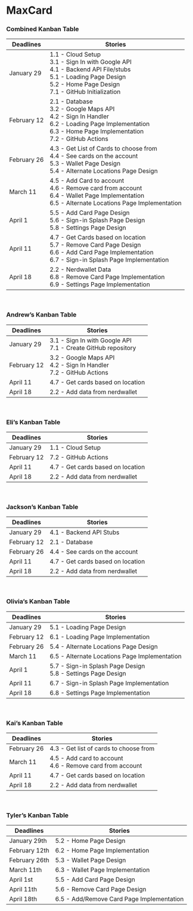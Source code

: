 # MaxCard

<h3>Combined Kanban Table</h3>

| Deadlines  | Stories |
| ---------- | ---------|
| January 29 | 1.1 - Cloud Setup<br>3.1 - Sign In with Google API<br>4.1 - Backend API File/stubs<br>5.1 - Loading Page Design<br>5.2 - Home Page Design<br>7.1 - GitHub Initialization |
| February 12 | 2.1 - Database<br>3.2 - Google Maps API<br>4.2 - Sign In Handler<br>6.2 - Loading Page Implementation<br>6.3 - Home Page Implementation<br>7.2 - GitHub Actions |
| February 26 | 4.3 - Get List of Cards to choose from<br>4.4 - See cards on the account<br>5.3 - Wallet Page Design<br>5.4 - Alternate Locations Page Design |
| March 11 |4.5 - Add Card to account<br>4.6 - Remove card from account<br>6.4 - Wallet Page Implementation<br>6.5 - Alternate Locations Page Implementation |
| April 1 | 5.5 - Add Card Page Design<br>5.6 - Sign-in Splash Page Design<br>5.8 - Settings Page Design | 
| April 11 | 4.7 - Get Cards based on location<br>5.7 - Remove Card Page Design<br>6.6 - Add Card Page Implementation<br>6.7 - Sign-in Splash Page Implementation |
| April 18 | 2.2 - Nerdwallet Data<br>6.8 - Remove Card Page Implementation<br>6.9 - Settings Page Implementation |

<br>
<h3>Andrew’s Kanban Table</h3>

| Deadlines  | Stories |
| ---------- | ---------|
| January 29 | 3.1 - Sign In with Google API<br>7.1 - Create GitHub repository |
| February 12 | 3.2 - Google Maps API<br>4.2 - Sign In Handler<br>7.2 - GitHub Actions |
| April 11 | 4.7 - Get cards based on location |
| April 18 | 2.2 - Add data from nerdwallet |

<br>
<h3>Eli’s Kanban Table</h3>

| Deadlines  | Stories |
| ---------- | ---------|
| January 29 | 1.1 - Cloud Setup |
| February 12 | 7.2 - GitHub Actions |
| April 11 | 4.7 - Get cards based on location |
| April 18 | 2.2 - Add data from nerdwallet |

<br>
<h3>Jackson’s Kanban Table</h3>

| Deadlines  | Stories |
| ---------- | ---------|
| January 29 | 4.1 - Backend API Stubs |
| February 12 | 2.1 - Database |
| February 26 | 4.4 - See cards on the account |
| April 11 | 4.7 - Get cards based on location |
| April 18 | 2.2 - Add data from nerdwallet |

<br>
<h3>Olivia’s Kanban Table</h3>

| Deadlines  | Stories |
| ---------- | ---------|
| January 29 | 5.1 - Loading Page Design |
| February 12 | 6.1 - Loading Page Implementation |
| February 26 | 5.4 - Alternate Locations Page Design |
| March 11 | 6.5 - Alternate Locations Page Implementation |
| April 1 | 5.7 - Sign-in Splash Page Design<br>5.8 - Settings Page Design |
| April 11 | 6.7 - Sign-in Splash Page Implementation |
| April 18 | 6.8 - Settings Page Implementation |

<br>
<h3>Kai’s Kanban Table</h3>

| Deadlines  | Stories |
| ---------- | ---------|
| February 26 | 4.3 - Get list of cards to choose from |
| March 11 | 4.5 - Add card to account<br>4.6 - Remove card from account |
| April 11 | 4.7 - Get cards based on location |
| April 18 | 2.2 - Add data from nerdwallet |

<br>
<h3>Tyler’s Kanban Table</h3>

| Deadlines  | Stories |
| ---------- | ---------|
| January 29th | 5.2 - Home Page Design |
| February 12th | 6.2 - Home Page Implementation |
| February 26th | 5.3 - Wallet Page Design |
| March 11th | 6.3 - Wallet Page Implementation |
| April 1st | 5.5 - Add Card Page Design |
| April 11th | 5.6 - Remove Card Page Design |
| April 18th | 6.5 - Add/Remove Card Page Implementation |



